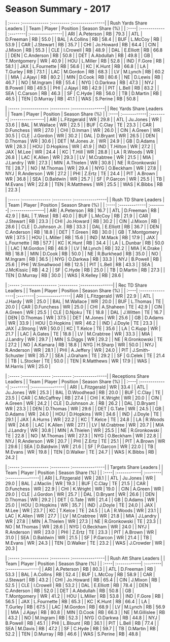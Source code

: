 # Season Summary - 2017

| :----- :------------- :--------- :----------------|
|              Rush Yards Share Leaders             |
| Team | Player       | Position | Season Share (%) |
| :----| :------------| :--------| :----------------|
| ARI  | A.Peterson   | RB       | 79.3             |
| ATL  | D.Freeman    | RB       | 55.0             |
| BAL  | A.Collins    | RB       | 58.4             |
| BUF  | L.McCoy      | RB       | 53.9             |
| CAR  | J.Stewart    | RB       | 35.7             |
| CHI  | Jo.Howard    | RB       | 64.4             |
| CIN  | J.Mixon      | RB       | 55.3             |
| CLE  | I.Crowell    | RB       | 48.9             |
| DAL  | E.Elliott    | RB       | 66.8             |
| DEN  | C.Anderson   | RB       | 50.8             |
| DET  | A.Abdullah   | RB       | 49.8             |
| GB   | T.Montgomery | WR       | 40.9             |
| HOU  | L.Miller     | RB       | 52.8             |
| IND  | F.Gore       | RB       | 58.1             |
| JAX  | L.Fournette  | RB       | 56.6             |
| KC   | K.Hunt       | RB       | 66.8             |
| LA   | T.Gurley     | RB       | 73.1             |
| LAC  | M.Gordon     | RB       | 68.3             |
| LV   | M.Lynch      | RB       | 60.2             |
| MIA  | J.Ajayi      | RB       | 80.2             |
| MIN  | D.Cook       | RB       | 80.6             |
| NE   | D.Lewis      | RB       | 46.7             |
| NO   | M.Ingram     | RB       | 55.4             |
| NYG  | O.Darkwa     | RB       | 47.3             |
| NYJ  | B.Powell     | RB       | 49.5             |
| PHI  | J.Ajayi      | RB       | 42.9             |
| PIT  | L.Bell       | RB       | 83.2             |
| SEA  | C.Carson     | RB       | 46.3             |
| SF   | C.Hyde       | RB       | 56.0             |
| TB   | D.Martin     | RB       | 46.5             |
| TEN  | D.Murray     | RB       | 41.1             |
| WAS  | S.Perine     | RB       | 50.8             |

| :----- :------------- :--------- :----------------|
|              Rec Yards Share Leaders              |
| Team | Player       | Position | Season Share (%) |
| :----| :------------| :--------| :----------------|
| ARI  | L.Fitzgerald | WR       | 29.8             |
| ATL  | Ju.Jones     | WR       | 33.6             |
| BAL  | M.Wallace    | WR       | 22.5             |
| BUF  | C.Clay       | TE       | 23.3             |
| CAR  | D.Funchess   | WR       | 27.0             |
| CHI  | D.Inman      | WR       | 26.0             |
| CIN  | A.Green      | WR       | 30.5             |
| CLE  | J.Gordon     | WR       | 30.2             |
| DAL  | D.Bryant     | WR       | 26.5             |
| DEN  | D.Thomas     | WR       | 30.6             |
| DET  | M.Jones Jr.  | WR       | 24.9             |
| GB   | D.Adams      | WR       | 28.3             |
| HOU  | D.Hopkins    | WR       | 41.9             |
| IND  | T.Hilton     | WR       | 27.2             |
| JAX  | M.Lee        | WR       | 24.4             |
| KC   | T.Hill       | WR       | 28.8             |
| LA   | R.Woods      | WR       | 26.8             |
| LAC  | K.Allen      | WR       | 29.3             |
| LV   | M.Crabtree   | WR       | 21.5             |
| MIA  | J.Landry     | WR       | 27.3             |
| MIN  | A.Thielen    | WR       | 30.8             |
| NE   | R.Gronkowski | TE       | 28.7             |
| NO   | M.Thomas     | WR       | 29.4             |
| NYG  | O.Beckham    | WR       | 27.8             |
| NYJ  | R.Anderson   | WR       | 27.2             |
| PHI  | Z.Ertz       | TE       | 24.4             |
| PIT  | A.Brown      | WR       | 36.8             |
| SEA  | D.Baldwin    | WR       | 25.7             |
| SF   | P.Garcon     | WR       | 25.5             |
| TB   | M.Evans      | WR       | 22.8             |
| TEN  | R.Matthews   | WR       | 25.5             |
| WAS  | K.Bibbs      | RB       | 22.3             |

| :----- :-------------- :--------- :----------------|
|               Rush TD Share Leaders                |
| Team | Player        | Position | Season Share (%) |
| :----| :-------------| :--------| :----------------|
| ARI  | A.Peterson    | RB       | 16.7             |
| ATL  | D.Freeman     | RB       | 42.9             |
| BAL  | T.West        | RB       | 40.0             |
| BUF  | L.McCoy       | RB       | 21.9             |
| CAR  | J.Stewart     | RB       | 23.3             |
| CHI  | Jo.Howard     | RB       | 30.2             |
| CIN  | J.Mixon       | RB       | 28.6             |
| CLE  | D.Johnson Jr. | RB       | 33.3             |
| DAL  | E.Elliott     | RB       | 36.7             |
| DEN  | C.Anderson    | RB       | 18.8             |
| DET  | T.Green       | RB       | 30.0             |
| GB   | T.Montgomery  | WR       | 37.5             |
| HOU  | L.Miller      | RB       | 15.6             |
| IND  | M.Mack        | RB       | 17.9             |
| JAX  | L.Fournette   | RB       | 57.7             |
| KC   | K.Hunt        | RB       | 34.4             |
| LA   | L.Dunbar      | RB       | 50.0             |
| LAC  | M.Gordon      | RB       | 46.9             |
| LV   | M.Lynch       | RB       | 32.2             |
| MIA  | K.Drake       | RB       | 18.8             |
| MIN  | D.Cook        | RB       | 50.0             |
| NE   | R.Burkhead    | RB       | 35.0             |
| NO   | M.Ingram      | RB       | 36.5             |
| NYG  | O.Darkwa      | RB       | 33.3             |
| NYJ  | B.Powell      | RB       | 25.6             |
| PHI  | W.Smallwood   | RB       | 12.5             |
| PIT  | L.Bell        | RB       | 43.3             |
| SEA  | J.McKissic    | RB       | 4.2              |
| SF   | C.Hyde        | RB       | 25.0             |
| TB   | D.Martin      | RB       | 27.3             |
| TEN  | D.Murray      | RB       | 30.0             |
| WAS  | R.Kelley      | RB       | 28.6             |

| :----- :----------------- :--------- :----------------|
|                  Rec TD Share Leaders                 |
| Team | Player           | Position | Season Share (%) |
| :----| :----------------| :--------| :----------------|
| ARI  | L.Fitzgerald     | WR       | 22.9             |
| ATL  | J.Hardy          | WR       | 25.0             |
| BAL  | M.Wallace        | WR       | 20.0             |
| BUF  | L.Thomas         | TE       | 20.0             |
| CAR  | D.Funchess       | WR       | 25.0             |
| CHI  | A.Shaheen        | TE       | 42.9             |
| CIN  | A.Green          | WR       | 25.5             |
| CLE  | D.Njoku          | TE       | 18.8             |
| DAL  | J.Witten         | TE       | 16.7             |
| DEN  | D.Thomas         | WR       | 37.5             |
| DET  | M.Jones          | WR       | 25.6             |
| GB   | D.Adams          | WR       | 33.9             |
| HOU  | D.Hopkins        | WR       | 46.2             |
| IND  | J.Doyle          | TE       | 23.3             |
| JAX  | J.Strong         | WR       | 50.0             |
| KC   | T.Kelce          | TE       | 35.6             |
| LA   | C.Kupp           | WR       | 21.7             |
| LAC  | A.Gates          | TE       | 18.8             |
| LV   | M.Crabtree       | WR       | 33.3             |
| MIA  | J.Landry         | WR       | 29.7             |
| MIN  | S.Diggs          | WR       | 29.2             |
| NE   | R.Gronkowski     | TE       | 27.2             |
| NO   | A.Kamara         | RB       | 18.8             |
| NYG  | H.Sharp          | WR       | 50.0             |
| NYJ  | R.Anderson       | WR       | 28.1             |
| PHI  | A.Jeffery        | WR       | 24.0             |
| PIT  | J.Smith-Schuster | WR       | 35.7             |
| SEA  | J.Graham         | TE       | 29.2             |
| SF   | G.Celek          | TE       | 21.4             |
| TB   | L.Stocker        | TE       | 50.0             |
| TEN  | R.Matthews       | WR       | 17.9             |
| WAS  | M.Harris         | WR       | 25.0             |

| :----- :-------------- :--------- :----------------|
|              Receptions Share Leaders              |
| Team | Player        | Position | Season Share (%) |
| :----| :-------------| :--------| :----------------|
| ARI  | L.Fitzgerald  | WR       | 33.4             |
| ATL  | Ju.Jones      | WR       | 25.3             |
| BAL  | D.Woodhead    | RB       | 20.0             |
| BUF  | C.Clay        | TE       | 23.5             |
| CAR  | C.McCaffrey   | RB       | 27.4             |
| CHI  | K.Wright      | WR       | 20.0             |
| CIN  | A.Green       | WR       | 24.2             |
| CLE  | D.Johnson Jr. | RB       | 26.2             |
| DAL  | D.Bryant      | WR       | 23.3             |
| DEN  | D.Thomas      | WR       | 29.6             |
| DET  | G.Tate        | WR       | 24.5             |
| GB   | D.Adams       | WR       | 24.0             |
| HOU  | D.Hopkins     | WR       | 34.6             |
| IND  | J.Doyle       | TE       | 29.1             |
| JAX  | A.Hurns       | WR       | 22.2             |
| KC   | T.Kelce       | TE       | 24.8             |
| LA   | R.Woods       | WR       | 24.6             |
| LAC  | K.Allen       | WR       | 27.1             |
| LV   | M.Crabtree    | WR       | 20.7             |
| MIA  | J.Landry      | WR       | 30.8             |
| MIN  | A.Thielen     | WR       | 25.5             |
| NE   | R.Gronkowski  | TE       | 22.8             |
| NO   | M.Thomas      | WR       | 27.3             |
| NYG  | O.Beckham     | WR       | 22.8             |
| NYJ  | R.Anderson    | WR       | 20.7             |
| PHI  | Z.Ertz        | TE       | 25.1             |
| PIT  | A.Brown       | WR       | 29.6             |
| SEA  | D.Baldwin     | WR       | 21.6             |
| SF   | P.Garcon      | WR       | 22.0             |
| TB   | M.Evans       | WR       | 19.8             |
| TEN  | D.Walker      | TE       | 24.7             |
| WAS  | K.Bibbs       | RB       | 24.2             |

| :----- :------------- :--------- :----------------|
|               Targets Share Leaders               |
| Team | Player       | Position | Season Share (%) |
| :----| :------------| :--------| :----------------|
| ARI  | L.Fitzgerald | WR       | 28.1             |
| ATL  | Ju.Jones     | WR       | 29.0             |
| BAL  | J.Maclin     | WR       | 19.3             |
| BUF  | C.Clay       | TE       | 21.5             |
| CAR  | D.Funchess   | WR       | 22.9             |
| CHI  | K.Wright     | WR       | 19.0             |
| CIN  | A.Green      | WR       | 29.0             |
| CLE  | J.Gordon     | WR       | 25.7             |
| DAL  | D.Bryant     | WR       | 26.6             |
| DEN  | D.Thomas     | WR       | 29.2             |
| DET  | G.Tate       | WR       | 21.4             |
| GB   | D.Adams      | WR       | 25.0             |
| HOU  | D.Hopkins    | WR       | 35.7             |
| IND  | J.Doyle      | TE       | 24.0             |
| JAX  | M.Lee        | WR       | 23.7             |
| KC   | T.Kelce      | TE       | 24.5             |
| LA   | R.Woods      | WR       | 23.1             |
| LAC  | K.Allen      | WR       | 27.7             |
| LV   | M.Crabtree   | WR       | 21.8             |
| MIA  | J.Landry     | WR       | 27.8             |
| MIN  | A.Thielen    | WR       | 27.3             |
| NE   | R.Gronkowski | TE       | 23.3             |
| NO   | M.Thomas     | WR       | 28.6             |
| NYG  | O.Beckham    | WR       | 24.0             |
| NYJ  | R.Anderson   | WR       | 23.0             |
| PHI  | Z.Ertz       | TE       | 23.3             |
| PIT  | A.Brown      | WR       | 31.0             |
| SEA  | D.Baldwin    | WR       | 21.5             |
| SF   | P.Garcon     | WR       | 21.4             |
| TB   | M.Evans      | WR       | 24.3             |
| TEN  | D.Walker     | TE       | 23.2             |
| WAS  | J.Crowder    | WR       | 20.3             |

| :----- :------------- :--------- :----------------|
|               Rush Att Share Leaders              |
| Team | Player       | Position | Season Share (%) |
| :----| :------------| :--------| :----------------|
| ARI  | A.Peterson   | RB       | 80.3             |
| ATL  | D.Freeman    | RB       | 53.3             |
| BAL  | A.Collins    | RB       | 52.4             |
| BUF  | L.McCoy      | RB       | 58.9             |
| CAR  | J.Stewart    | RB       | 43.2             |
| CHI  | Jo.Howard    | RB       | 65.4             |
| CIN  | J.Mixon      | RB       | 52.5             |
| CLE  | I.Crowell    | RB       | 53.2             |
| DAL  | E.Elliott    | RB       | 78.4             |
| DEN  | C.Anderson   | RB       | 52.0             |
| DET  | A.Abdullah   | RB       | 50.8             |
| GB   | T.Montgomery | WR       | 41.2             |
| HOU  | L.Miller     | RB       | 53.8             |
| IND  | F.Gore       | RB       | 56.5             |
| JAX  | L.Fournette  | RB       | 65.3             |
| KC   | K.Hunt       | RB       | 66.4             |
| LA   | T.Gurley     | RB       | 67.5             |
| LAC  | M.Gordon     | RB       | 68.9             |
| LV   | M.Lynch      | RB       | 56.9             |
| MIA  | J.Ajayi      | RB       | 80.8             |
| MIN  | D.Cook       | RB       | 66.3             |
| NE   | M.Gillislee  | RB       | 43.2             |
| NO   | M.Ingram     | RB       | 52.3             |
| NYG  | O.Darkwa     | RB       | 44.8             |
| NYJ  | B.Powell     | RB       | 45.1             |
| PHI  | L.Blount     | RB       | 36.1             |
| PIT  | L.Bell       | RB       | 77.4             |
| SEA  | M.Davis      | RB       | 47.2             |
| SF   | C.Hyde       | RB       | 59.7             |
| TB   | D.Martin     | RB       | 52.2             |
| TEN  | D.Murray     | RB       | 46.6             |
| WAS  | S.Perine     | RB       | 48.8             |

